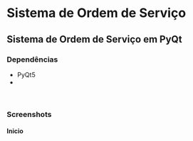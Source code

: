 # Sistema de Ordem de Serviço
## Sistema de Ordem de Serviço em PyQt

<h3>Dependências</h3>
  <ul><li>PyQt5<li></ul>
<br>
<h3>Screenshots</h3>
<h4>Inicio</h4>
<img src="screenshots/inicio.jpg>
  
